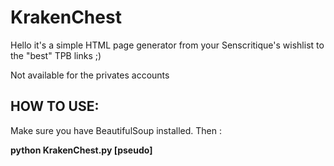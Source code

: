 KrakenChest
===========

Hello it's a simple HTML page generator from your Senscritique's wishlist to the "best" TPB links ;)

Not available for the privates accounts

HOW TO USE:
-----------

Make sure you have BeautifulSoup installed. Then :

**python KrakenChest.py [pseudo]**
